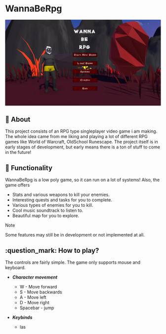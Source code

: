 # WannaBeRpg

<p align="center">
  <img src="https://github.com/Kaajolee/WannaBeRpg/blob/main/Png/mainMenuPNG.PNG"/>
</p>

## :book: About

This project consists of an RPG type singleplayer video game i am making. The whole idea came from me liking and playing a lot of different RPG games like World of Warcraft, OldSchool Runescape.
The project itself is in early stages of development, but early means there is a ton of stuff to come in the future!

## :wrench: Functionality

WannaBeRpg is a low poly game, so it can run on a lot of systems!
Also, the game offers
- Stats and various weapons to kill your enemies.
- Interesting quests and tasks for you to complete.
- Various types of enemies for you to kill.
- Cool music soundtrack to listen to.
- Beautiful map for you to explore.

> [!NOTE]
> Some features may still be in development or not implemented at all.

## :question_mark: How to play?

The controls are fairly simple.
The game only supports mouse and keyboard.

- ***Character movement***
    - W - Move forward
    - S - Move backwards
    - A - Move left
    - D - Move right
    - Spacebar - jump

- ***Keybinds***
    - las
